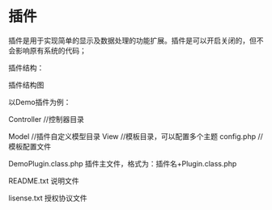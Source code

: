 # 插件

插件是用于实现简单的显示及数据处理的功能扩展。插件是可以开启关闭的，但不会影响原有系统的代码；

插件结构：

插件结构图



以Demo插件为例：

Controller //控制器目录

Model   //插件自定义模型目录
View    //模板目录，可以配置多个主题
config.php //模板配置文件

DemoPlugin.class.php 插件主文件，格式为：插件名+Plugin.class.php

README.txt 说明文件

lisense.txt 授权协议文件

